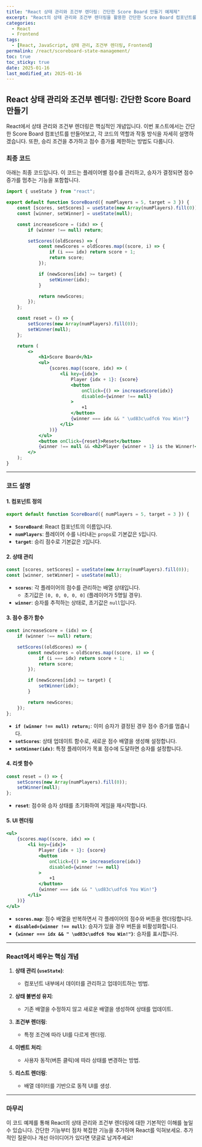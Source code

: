 ```yaml
---
title: "React 상태 관리와 조건부 렌더링: 간단한 Score Board 만들기 예제제"
excerpt: "React의 상태 관리와 조건부 렌더링을 활용한 간단한 Score Board 컴포넌트를 만들어보고, 각 코드의 역할과 작동 방식을 자세히 설명합니다."
categories:
  - React
  - Frontend
tags:
  - [React, JavaScript, 상태 관리, 조건부 렌더링, Frontend]
permalink: /react/scoreboard-state-management/
toc: true
toc_sticky: true
date: 2025-01-16
last_modified_at: 2025-01-16
---
```


## React 상태 관리와 조건부 렌더링: 간단한 Score Board 만들기

React에서 상태 관리와 조건부 렌더링은 핵심적인 개념입니다. 이번 포스트에서는 간단한 Score Board 컴포넌트를 만들어보고, 각 코드의 역할과 작동 방식을 자세히 설명하겠습니다. 또한, 승리 조건을 추가하고 점수 증가를 제한하는 방법도 다룹니다.

### 최종 코드
아래는 최종 코드입니다. 이 코드는 플레이어별 점수를 관리하고, 승자가 결정되면 점수 증가를 멈추는 기능을 포함합니다.

```jsx
import { useState } from "react";

export default function ScoreBoard({ numPlayers = 5, target = 3 }) {
    const [scores, setScores] = useState(new Array(numPlayers).fill(0));
    const [winner, setWinner] = useState(null);

    const increaseScore = (idx) => {
        if (winner !== null) return;

        setScores((oldScores) => {
            const newScores = oldScores.map((score, i) => {
                if (i === idx) return score + 1;
                return score;
            });

            if (newScores[idx] >= target) {
                setWinner(idx);
            }

            return newScores;
        });
    };

    const reset = () => {
        setScores(new Array(numPlayers).fill(0));
        setWinner(null);
    };

    return (
        <>
            <h1>Score Board</h1>
            <ul>
                {scores.map((score, idx) => (
                    <li key={idx}>
                        Player {idx + 1}: {score}
                        <button
                            onClick={() => increaseScore(idx)}
                            disabled={winner !== null}
                        >
                            +1
                        </button>
                        {winner === idx && " \ud83c\udfc6 You Win!"}
                    </li>
                ))}
            </ul>
            <button onClick={reset}>Reset</button>
            {winner !== null && <h2>Player {winner + 1} is the Winner!</h2>}
        </>
    );
}
```

---

### 코드 설명

#### 1. 컴포넌트 정의
```jsx
export default function ScoreBoard({ numPlayers = 5, target = 3 }) {
```
- **`ScoreBoard`**: React 컴포넌트의 이름입니다.
- **`numPlayers`**: 플레이어 수를 나타내는 `props`로 기본값은 `5`입니다.
- **`target`**: 승리 점수로 기본값은 `3`입니다.

#### 2. 상태 관리
```jsx
const [scores, setScores] = useState(new Array(numPlayers).fill(0));
const [winner, setWinner] = useState(null);
```
- **`scores`**: 각 플레이어의 점수를 관리하는 배열 상태입니다.
  - 초기값은 `[0, 0, 0, 0, 0]` (플레이어가 5명일 경우).
- **`winner`**: 승자를 추적하는 상태로, 초기값은 `null`입니다.

#### 3. 점수 증가 함수
```jsx
const increaseScore = (idx) => {
    if (winner !== null) return;

    setScores((oldScores) => {
        const newScores = oldScores.map((score, i) => {
            if (i === idx) return score + 1;
            return score;
        });

        if (newScores[idx] >= target) {
            setWinner(idx);
        }

        return newScores;
    });
};
```
- **`if (winner !== null) return;`**: 이미 승자가 결정된 경우 점수 증가를 멈춥니다.
- **`setScores`**: 상태 업데이트 함수로, 새로운 점수 배열을 생성해 설정합니다.
- **`setWinner(idx)`**: 특정 플레이어가 목표 점수에 도달하면 승자를 설정합니다.

#### 4. 리셋 함수
```jsx
const reset = () => {
    setScores(new Array(numPlayers).fill(0));
    setWinner(null);
};
```
- **`reset`**: 점수와 승자 상태를 초기화하여 게임을 재시작합니다.

#### 5. UI 렌더링
```jsx
<ul>
    {scores.map((score, idx) => (
        <li key={idx}>
            Player {idx + 1}: {score}
            <button
                onClick={() => increaseScore(idx)}
                disabled={winner !== null}
            >
                +1
            </button>
            {winner === idx && " \ud83c\udfc6 You Win!"}
        </li>
    ))}
</ul>
```
- **`scores.map`**: 점수 배열을 반복하면서 각 플레이어의 점수와 버튼을 렌더링합니다.
- **`disabled={winner !== null}`**: 승자가 있을 경우 버튼을 비활성화합니다.
- **`{winner === idx && " \ud83c\udfc6 You Win!"}`**: 승자를 표시합니다.

---

### React에서 배우는 핵심 개념

1. **상태 관리 (`useState`)**:
   - 컴포넌트 내부에서 데이터를 관리하고 업데이트하는 방법.

2. **상태 불변성 유지**:
   - 기존 배열을 수정하지 않고 새로운 배열을 생성하여 상태를 업데이트.

3. **조건부 렌더링**:
   - 특정 조건에 따라 UI를 다르게 렌더링.

4. **이벤트 처리**:
   - 사용자 동작(버튼 클릭)에 따라 상태를 변경하는 방법.

5. **리스트 렌더링**:
   - 배열 데이터를 기반으로 동적 UI를 생성.

---

### 마무리
이 코드 예제를 통해 React의 상태 관리와 조건부 렌더링에 대한 기본적인 이해를 높일 수 있습니다. 간단한 기능부터 점차 복잡한 기능을 추가하며 React를 익혀보세요. 추가적인 질문이나 개선 아이디어가 있다면 댓글로 남겨주세요!

